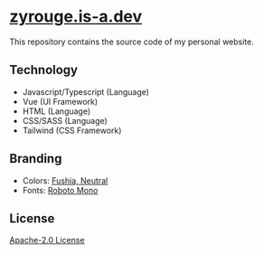 # [zyrouge.is-a.dev](https://zyrouge.is-a.dev/)

This repository contains the source code of my personal website.

## Technology

-   Javascript/Typescript (Language)
-   Vue (UI Framework)
-   HTML (Language)
-   CSS/SASS (Language)
-   Tailwind (CSS Framework)

## Branding

-   Colors: [Fushia, Neutral](https://tailwindcss.com/docs/customizing-colors#default-color-palette)
-   Fonts: [Roboto Mono](https://fonts.google.com/specimen/Roboto+Mono)

## License

[Apache-2.0 License](./LICENSE)
